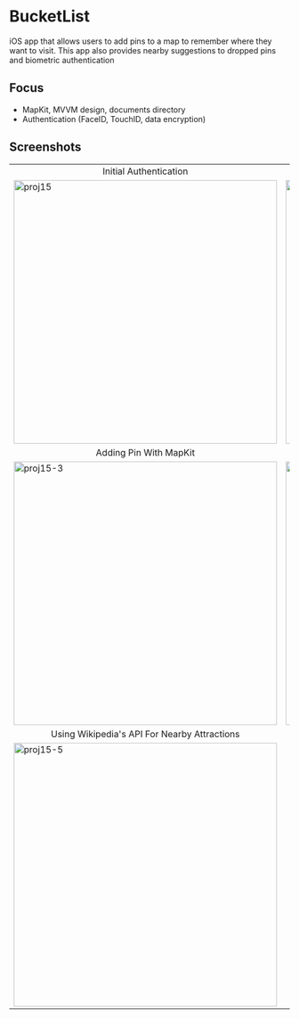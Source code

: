 # BucketList
iOS app that allows users to add pins to a map to remember where they want to visit.  This app also provides nearby suggestions to dropped pins and biometric authentication

## Focus
* MapKit, MVVM design, documents directory
* Authentication (FaceID, TouchID, data encryption)

## Screenshots
<table>
  <tr>
    <td align="middle">Initial Authentication</td>
    <td align="middle">Unlocking Using FaceID on Capable Device</td>
  </tr>
  <tr>
    <td><img width="473" alt="proj15" src="https://user-images.githubusercontent.com/29722295/208179297-2a5784af-40a7-417e-9b3b-390231a0941b.png"/></td>
    <td><img width="473" alt="proj15-2" src="https://user-images.githubusercontent.com/29722295/208179328-c88c1192-95c1-4408-86c7-33cea2a10a9a.png"/></td>
  </tr>
  <tr>
    <td align="middle">Adding Pin With MapKit</td>
    <td align="middle">Pins Added to Map</td>
  </tr>
  <tr>
    <td><img width="473" alt="proj15-3" src="https://user-images.githubusercontent.com/29722295/208179348-0171d0c2-8d69-4681-99d6-c5b7fe18b8b0.png"/></td>
    <td><img width="473" alt="proj15-4" src="https://user-images.githubusercontent.com/29722295/208179364-e6add2d6-43fb-4d7c-9e90-0c3dce366294.png"/></td>
  </tr>
  <tr>
    <td align="middle">Using Wikipedia's API For Nearby Attractions</td>
  </tr>
  <tr>
    <td><img width="473" alt="proj15-5" src="https://user-images.githubusercontent.com/29722295/208179384-fb46d658-5d28-4c7d-a88e-ecb482520156.png"/></td>
  </tr>
</table>

